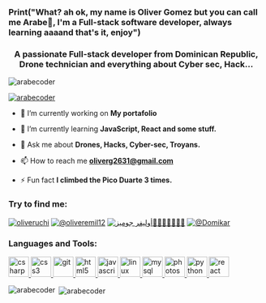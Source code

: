 ### Print("What? ah ok, my name is Oliver Gomez but you can call me Arabe🤝, I'm a Full-stack software developer, always learning aaaand that's it, enjoy")

<h3 align="center">A passionate Full-stack developer from Dominican Republic, Drone technician and everything about Cyber sec, Hack...</h3>

<p align="left"> <img src="https://komarev.com/ghpvc/?username=arabecoder&label=Profile%20views&color=0e75b6&style=flat" alt="arabecoder" /> </p>

<p align="left"> <a href="https://github.com/ryo-ma/github-profile-trophy"><img src="https://github-profile-trophy.vercel.app/?username=arabecoder" alt="arabecoder" /></a> </p>


- 🔭 I’m currently working on **My portafolio**

- 🌱 I’m currently learning **JavaScript, React and some stuff.**

- 💬 Ask me about **Drones, Hacks, Cyber-sec, Troyans.**

- 📫 How to reach me **oliverg2631@gmail.com**

- ⚡ Fun fact **I climbed the Pico Duarte 3 times.**

<h3 align="left">Try to find me:</h3>
<p align="left">
<a href="https://twitter.com/oliveruchi" target="blank"><img align="center" src="https://img.shields.io/badge/Twitter-Contact%20me-brightgreen?logo=twitter&style=for-the-badge" alt="oliveruchi" /></a>
<a href="https://www.instagram.com/oliveremil12/" target="blank"><img align="center" src="https://img.shields.io/badge/Instagram-Contact%20me-brightgreen?logo=instagram&style=for-the-badge" alt="@oliveremil12" /></a>
<a href="https://wa.me/qr/3ALB55AX2TGPP1" target="_blank"><img align="center" src="https://img.shields.io/badge/Whatsapp-Contact%20me-brightgreen?logo=whatsapp&style=for-the-badge" alt="أوليفر جوميز👳🏾‍♂🧔🏽💪🏽" /></a>
<a href="https://t.me/Domikar" target="blank"><img align="center" src="https://img.shields.io/badge/Telegram-Contact%20me-brightgreen?logo=telegram&style=for-the-badge" alt="@Domikar" /></a>
</p>

<h3 align="left">Languages and Tools:</h3>
<p align="left"> <a href="https://www.w3schools.com/cs/" target="_blank"> <img src="https://devicons.github.io/devicon/devicon.git/icons/csharp/csharp-original.svg" alt="csharp" width="40" height="40"/> </a> <a href="https://www.w3schools.com/css/" target="_blank"> <img src="https://devicons.github.io/devicon/devicon.git/icons/css3/css3-original-wordmark.svg" alt="css3" width="40" height="40"/> </a> <a href="https://git-scm.com/" target="_blank"> <img src="https://www.vectorlogo.zone/logos/git-scm/git-scm-icon.svg" alt="git" width="40" height="40"/> </a> <a href="https://www.w3.org/html/" target="_blank"> <img src="https://devicons.github.io/devicon/devicon.git/icons/html5/html5-original-wordmark.svg" alt="html5" width="40" height="40"/> </a> <a href="https://developer.mozilla.org/en-US/docs/Web/JavaScript" target="_blank"> <img src="https://devicons.github.io/devicon/devicon.git/icons/javascript/javascript-original.svg" alt="javascript" width="40" height="40"/> </a> <a href="https://www.linux.org/" target="_blank"> <img src="https://devicons.github.io/devicon/devicon.git/icons/linux/linux-original.svg" alt="linux" width="40" height="40"/> </a> <a href="https://www.mysql.com/" target="_blank"> <img src="https://devicons.github.io/devicon/devicon.git/icons/mysql/mysql-original-wordmark.svg" alt="mysql" width="40" height="40"/> </a> <a href="https://www.photoshop.com/en" target="_blank"> <img src="https://devicons.github.io/devicon/devicon.git/icons/photoshop/photoshop-plain.svg" alt="photoshop" width="40" height="40"/> </a> <a href="https://www.python.org" target="_blank"> <img src="https://devicons.github.io/devicon/devicon.git/icons/python/python-original.svg" alt="python" width="40" height="40"/> </a> <a href="https://reactjs.org/" target="_blank"> <img src="https://devicons.github.io/devicon/devicon.git/icons/react/react-original-wordmark.svg" alt="react" width="40" height="40"/> </a> </p>

<p><img align="left" src="https://github-readme-stats.vercel.app/api/top-langs?username=arabecoder&show_icons=true&locale=en&layout=compact" alt="arabecoder" /></p>

<p>&nbsp;<img align="center" src="https://github-readme-stats.vercel.app/api?username=arabecoder&show_icons=true&locale=en" alt="arabecoder" /></p>


